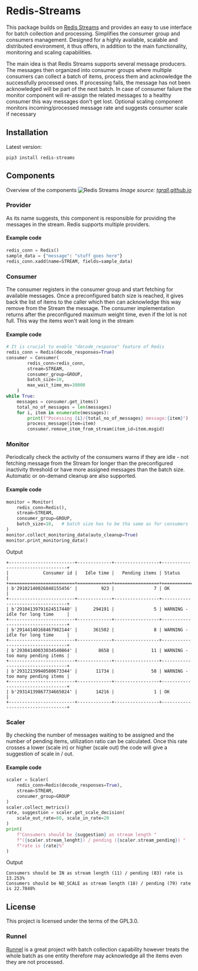 # Redis-Streams 
This package builds on [Redis Streams](https://redis.io/topics/streams-intro) and provides an easy to use interface for batch collection and processing. Simplifies the consumer group and consumers management.
Designed for a highly available, scalable and distributed environment, it thus offers, in addition to the main functionality, monitoring and scaling capabilities. 

The main idea is that Redis Streams supports several message producers. The messages  then organized into consumer groups where multiple consumers can collect a batch of items, process them and acknowledge the successfully processed ones.
If processing fails, the message has not been acknowledged will be part of the next batch. In case of consumer failure the monitor component will re-assign the related messages to a healthy consumer this way messages don't get lost.
Optional scaling component monitors incoming/processed message rate and suggests consumer scale if necessary

## Installation

Latest version:
```
pip3 install redis-streams
```

## Components
Overview of the components
![Redis Streams](https://tgrall.github.io/assets/images/redis-streams-101-img-1-2968c7ae8874c27aa176d161aa05a1d1.png "Redis Stream")
*Image source: [tgrall.github.io](https://tgrall.github.io/blog/2019/09/02/getting-with-redis-streams-and-java)*

### Provider
As its name suggests, this component is responsible for providing the messages in the stream. Redis supports multiple providers.
#### Example code
```python
redis_conn = Redis()
sample_data = {"message": "stuff goes here"}
redis_conn.xadd(name=STREAM, fields=sample_data)
```
### Consumer
The consumer registers in the consumer group and start fetching for available messages. Once a preconfigured batch size is reached, it gives back the list of items to the caller which then can acknowledge this way remove from the Stream the message.
The consumer implementation returns after the preconfigured maximum weight time, even if the lot is not full. This way the items won't wait long in the stream
#### Example code
```python
# It is crucial to enable "decode_response" feature of Redis
redis_conn = Redis(decode_responses=True)
consumer = Consumer(
        redis_conn=redis_conn,
        stream=STREAM,
        consumer_group=GROUP,
        batch_size=10,
        max_wait_time_ms=30000
    )
while True:
    messages = consumer.get_items()
    total_no_of_messages = len(messages)
    for i, item in enumerate(messages):
        print(f"Pocessing {i}/{total_no_of_messages} message:{item}")
        process_message(item=item)
        consumer.remove_item_from_stream(item_id=item.msgid)
```
### Monitor
Periodically check the activity of the consumers warns if they are idle  - not fetching message from the Stream for longer than the preconfigured inactivity threshold or have more assigned messages than the batch size. Automatic or on-demand cleanup are also supported.
#### Example code
```python
monitor = Monitor(
    redis_conn=Redis(),
    stream=STREAM,
    consumer_group=GROUP,
    batch_size=10,   # batch size has to be tha same as for consumers 
)
monitor.collect_monitoring_data(auto_cleanup=True)
monitor.print_monitoring_data()
```
Output
```
+-------------------------+-------------+-----------------+----------------------------------+
|             Consumer id |   Idle time |   Pending items | Status                           |
+=========================+=============+=================+==================================+
| b'29102140026848155456' |         923 |               7 | OK                               |
+-------------------------+-------------+-----------------+----------------------------------+
| b'29104139791624517440' |      294191 |               5 | WARNING - idle for long time     |
+-------------------------+-------------+-----------------+----------------------------------+
| b'29144140168467982144' |      361502 |               8 | WARNING - idle for long time     |
+-------------------------+-------------+-----------------+----------------------------------+
| b'29304140033034540864' |        8658 |              11 | WARNING - too many pending items |
+-------------------------+-------------+-----------------+----------------------------------+
| b'29312139940580673344' |       11734 |              58 | WARNING - too many pending items |
+-------------------------+-------------+-----------------+----------------------------------+
| b'29314139867734665024' |       14216 |               1 | OK                               |
+-------------------------+-------------+-----------------+----------------------------------+
```
### Scaler
By checking the number of messages waiting to be assigned and the number of pending items, utilization ratio can be calculated. Once this rate crosses a lower (scale in) or higher (scale out) the code will give a suggestion of scale in / out. 
#### Example code
```python
scaler = Scaler(
    redis_conn=Redis(decode_responses=True),
    stream=STREAM,
    consumer_group=GROUP
)
scaler.collect_metrics()
rate, suggestion = scaler.get_scale_decision(
    scale_out_rate=60, scale_in_rate=20
)
print(
    f"Consumers should be {suggestion} as stream length "
    f"({scaler.stream_lenght}) / pending ({scaler.stream_pending}) "
    f"rate is {rate}%"
)
```
Output
```
Consumers should be IN as stream length (11) / pending (83) rate is 13.253%
Consumers should be NO_SCALE as stream length (18) / pending (79) rate is 22.7848%

```
## License
 This project is licensed under the terms of the GPL3.0.

### Runnel
[Runnel](https://runnel.dev/guide.html?highlight=batch#batching) is a great project with batch collection capability however treats the whole batch as one entity therefore may acknowledge all the items even they are not processed.

